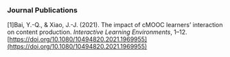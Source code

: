 ### Journal Publications
[1]Bai, Y.-Q., & Xiao, J.-J. (2021). The impact of cMOOC learners’ interaction on content production. _Interactive Learning Environments_, 1–12. [https://doi.org/10.1080/10494820.2021.1969955](https://doi.org/10.1080/10494820.2021.1969955)